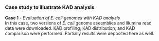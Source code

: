 ### Case study to illustrate KAD analysis
**Case 1**
*- Evaluation of *E. coli* genomes with KAD analysis*  
In this case, two versions of *E. coli* genome aseemblies and Illumina read data were downloaded. KAD profiling, KAD distribution, and KAD comparison were performed. Partially results were deposited here as well.

